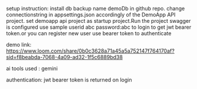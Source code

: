 setup instruction:
install db backup name demoDb in github repo.
change connectionstring in appsettings.json accordingly of the DemoApp API project.
set demoapp api project as startup project.Run the project
swagger is configured use sample userid abc password:abc to login to get jwt bearer token.or you can register new user
use bearer token to authenticate

demo link:  https://www.loom.com/share/0b0c3628a71a45a5a752147f764170af?sid=f8beabda-7068-4a09-ad32-1f5c6889bd38

ai tools used : gemini

authentication: jwt bearer token is returned on login 



